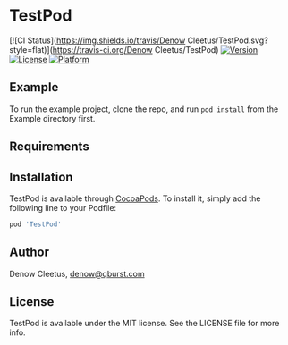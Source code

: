 # TestPod

[![CI Status](https://img.shields.io/travis/Denow Cleetus/TestPod.svg?style=flat)](https://travis-ci.org/Denow Cleetus/TestPod)
[![Version](https://img.shields.io/cocoapods/v/TestPod.svg?style=flat)](https://cocoapods.org/pods/TestPod)
[![License](https://img.shields.io/cocoapods/l/TestPod.svg?style=flat)](https://cocoapods.org/pods/TestPod)
[![Platform](https://img.shields.io/cocoapods/p/TestPod.svg?style=flat)](https://cocoapods.org/pods/TestPod)

## Example

To run the example project, clone the repo, and run `pod install` from the Example directory first.

## Requirements

## Installation

TestPod is available through [CocoaPods](https://cocoapods.org). To install
it, simply add the following line to your Podfile:

```ruby
pod 'TestPod'
```

## Author

Denow Cleetus, denow@qburst.com

## License

TestPod is available under the MIT license. See the LICENSE file for more info.
